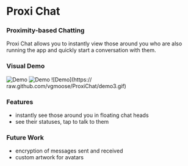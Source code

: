 # Proxi Chat

### Proximity-based Chatting
Proxi Chat allows you to instantly view those around you who are also running the app and quickly start a conversation with them.

### Visual Demo
![Demo](https://raw.github.com/vgmoose/ProxiChat/demo1.gif) ![Demo](https://raw.github.com/vgmoose/ProxiChat/demo2.gif) ![Demo](https://    raw.github.com/vgmoose/ProxiChat/demo3.gif) 

### Features
- instantly see those around you in floating chat heads
- see their statuses, tap to talk to them

### Future Work
- encryption of messages sent and received
- custom artwork for avatars
